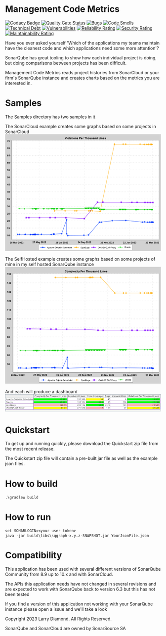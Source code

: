 # Management Code Metrics

[![Codacy Badge](https://api.codacy.com/project/badge/Grade/5aeafa08488d4f7d88e568686b5384a4)](https://app.codacy.com/gh/larrydiamond/sqgraph?utm_source=github.com&utm_medium=referral&utm_content=larrydiamond/sqgraph&utm_campaign=Badge_Grade)
[![Quality Gate Status](https://sonarcloud.io/api/project_badges/measure?project=larrydiamond_sqgraph&metric=alert_status)](https://sonarcloud.io/summary/new_code?id=larrydiamond_sqgraph)
[![Bugs](https://sonarcloud.io/api/project_badges/measure?project=larrydiamond_sqgraph&metric=bugs)](https://sonarcloud.io/summary/new_code?id=larrydiamond_sqgraph)
[![Code Smells](https://sonarcloud.io/api/project_badges/measure?project=larrydiamond_sqgraph&metric=code_smells)](https://sonarcloud.io/summary/new_code?id=larrydiamond_sqgraph)
[![Technical Debt](https://sonarcloud.io/api/project_badges/measure?project=larrydiamond_sqgraph&metric=sqale_index)](https://sonarcloud.io/summary/new_code?id=larrydiamond_sqgraph)
[![Vulnerabilities](https://sonarcloud.io/api/project_badges/measure?project=larrydiamond_sqgraph&metric=vulnerabilities)](https://sonarcloud.io/summary/new_code?id=larrydiamond_sqgraph)
[![Reliability Rating](https://sonarcloud.io/api/project_badges/measure?project=larrydiamond_sqgraph&metric=reliability_rating)](https://sonarcloud.io/summary/new_code?id=larrydiamond_sqgraph)
[![Security Rating](https://sonarcloud.io/api/project_badges/measure?project=larrydiamond_sqgraph&metric=security_rating)](https://sonarcloud.io/summary/new_code?id=larrydiamond_sqgraph)
[![Maintainability Rating](https://sonarcloud.io/api/project_badges/measure?project=larrydiamond_sqgraph&metric=sqale_rating)](https://sonarcloud.io/summary/new_code?id=larrydiamond_sqgraph)

Have you ever asked yourself 'Which of the applications my teams maintain have the cleanest code and which applications need some more attention'?

SonarQube has great tooling to show how each individual project is doing, but doing comparisons between projects has been difficult.

Management Code Metrics reads project histories from SonarCloud or your firm's SonarQube instance and creates charts based on the metrics you are interested in.

# Samples

The Samples directory has two samples in it

The SonarCloud example creates some graphs based on some projects in SonarCloud
<img src="samples/sonarcloud/ViolationsPerThousandLines.png">

The SelfHosted example creates some graphs based on some projects of mine in my self hosted SonarQube instance
<img src="samples/sonarcloud/Complexity.png">

And each will produce a dashboard
<img src="docs/images/DashboardResized.png">

# Quickstart

To get up and running quickly, please download the Quickstart zip file from the most recent release.

The Quickstart zip file will contain a pre-built jar file as well as the example json files.


# How to build

```
.\gradlew build
```

# How to run 

```
set SONARLOGIN=<your user token>
java -jar build\libs\sqgraph-x.y.z-SNAPSHOT.jar YourJsonFile.json
```

# Compatibility
This application has been used with several different versions of SonarQube Community from 8.9 up to 10.x and with SonarCloud.

The APIs this application needs have not changed in several revisions and are expected to work with SonarQube back to version 6.3 but this has not been tested

If you find a version of this application not working with your SonarQube instance please open a issue and we'll take a look
  
Copyright 2023 Larry Diamond.   All Rights Reserved.

SonarQube and SonarCloud are owned by SonarSource SA
